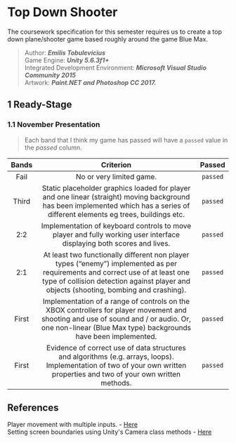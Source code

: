 # Top Down Shooter
The coursework specification for this semester requires us to create a top down plane/shooter game based roughly around the game Blue Max.

> Author: ***Emilis Tobulevicius***  
> Game Engine: ***Unity 5.6.3f1+***  
> Integrated Development Environment: ***Microsoft Visual Studio Community 2015***  
> Artwork: ***Paint.NET and Photoshop CC 2017.***

## 1 Ready-Stage
### 1.1 November Presentation
> Each band that I think my game has passed will have a `passed` value in the *passed* column.

| Bands | Criterion | Passed |
|:-----:|:---------:|:------:|
| Fail | No or very limited game. | `passed` |
| Third| Static placeholder graphics loaded for player and one linear (straight) moving background has been implemented which has a series of different elements eg trees, buildings etc. | `passed` |
| 2:2  | Implementation of keyboard controls to move player and fully working user interface displaying both scores and lives. | `passed` |
| 2:1  | At least two functionally different non player types (“enemy”) implemented as per requirements and correct use of at least one type of collision detection against player and objects (shooting, bombing and crashing). | `passed` |
| First| Implementation of a range of controls on the XBOX controllers for player movement and shooting and use of sound and / or audio. Or, one non-linear (Blue Max type) backgrounds have been implemented. | `passed` |
| First| Evidence of correct use of data structures and algorithms (e.g. arrays, loops). Implementation of two of your own written properties and two of your own written methods. | `passed` |

## References
Player movement with multiple inputs. - [Here](https://unity3d.com/learn/tutorials/topics/multiplayer-networking/creating-player-movement-single-player)  
Setting screen boundaries using Unity's Camera class methods - [Here](http://answers.unity3d.com/answers/705408/view.html)